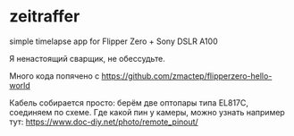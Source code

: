 # zeitraffer
simple timelapse app for Flipper Zero + Sony DSLR A100

Я ненастоящий сварщик, не обессудьте.

Много кода попячено с https://github.com/zmactep/flipperzero-hello-world

Кабель собирается просто: берём две оптопары типа EL817C, соединяем по схеме. Где какой пин у камеры, можно узнать например тут: https://www.doc-diy.net/photo/remote_pinout/
